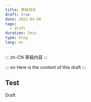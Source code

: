 ```yaml
---
title: 草稿测试
draft: true
date: 2022-04-08
tags:
  - draft
duration: 2min
type: blog
lang: en
---
```


::: zh-CN
草稿内容
:::

::: en
Here is the content of this draft
:::

## Test

Draft

<!-- more -->

<!-- {{ frontmatter }} -->

